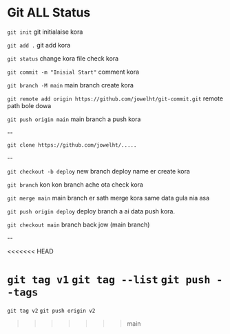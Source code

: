 # Git ALL Status

`git init` git initialaise kora

`git add .` git add kora

`git status` change kora file check kora

`git commit -m "Inisial Start"` comment kora

`git branch -M main` main branch create kora

`git remote add origin https://github.com/jowelht/git-commit.git` remote path bole dowa

`git push origin main` main branch a push kora

--

`git clone https://github.com/jowelht/.....`

--

`git checkout -b deploy` new branch deploy name er create kora

`git branch` kon kon branch ache ota check kora

`git merge main` main branch er sath merge kora same data gula nia asa

`git push origin deploy` deploy branch a ai data push kora.

`git checkout main` branch back jow (main branch)

--

<<<<<<< HEAD

`git tag v1`
`git tag --list`
`git push --tags`
=======
`git tag v2`
`git push origin v2`
>>>>>>> main
